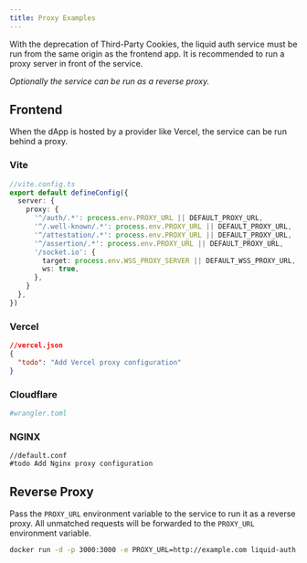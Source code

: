 ```yaml
---
title: Proxy Examples
---
```


With the deprecation of Third-Party Cookies, the liquid auth service must be run from the same origin as the frontend app.
It is recommended to run a proxy server in front of the service. 

*Optionally the service can be run  as a reverse proxy.*


## Frontend
When the dApp is hosted by a provider like Vercel, the service can be run behind a proxy.

### Vite

```typescript
//vite.config.ts
export default defineConfig({
  server: {
    proxy: {
      '^/auth/.*': process.env.PROXY_URL || DEFAULT_PROXY_URL,
      '^/.well-known/.*': process.env.PROXY_URL || DEFAULT_PROXY_URL,
      '^/attestation/.*': process.env.PROXY_URL || DEFAULT_PROXY_URL,
      '^/assertion/.*': process.env.PROXY_URL || DEFAULT_PROXY_URL,
      '/socket.io': {
        target: process.env.WSS_PROXY_SERVER || DEFAULT_WSS_PROXY_URL,
        ws: true,
      },
    }
  },
})
```
### Vercel

```json
//vercel.json
{
  "todo": "Add Vercel proxy configuration"
}
```

### Cloudflare

```toml
#wrangler.toml

```

### NGINX
```nginx
//default.conf
#todo Add Nginx proxy configuration
```

## Reverse Proxy

Pass the `PROXY_URL` environment variable to the service to run it as a reverse proxy.
All unmatched requests will be forwarded to the `PROXY_URL` environment variable.

```bash
docker run -d -p 3000:3000 -e PROXY_URL=http://example.com liquid-auth
```
